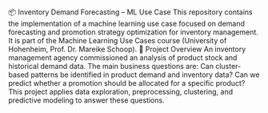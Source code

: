 📦 Inventory Demand Forecasting – ML Use Case
This repository contains the implementation of a machine learning use case focused on demand forecasting and promotion strategy optimization for inventory management. It is part of the Machine Learning Use Cases course (University of Hohenheim, Prof. Dr. Mareike Schoop).
📖 Project Overview
An inventory management agency commissioned an analysis of product stock and historical demand data.
The main business questions are:
Can cluster-based patterns be identified in product demand and inventory data?
Can we predict whether a promotion should be allocated for a specific product?
This project applies data exploration, preprocessing, clustering, and predictive modeling to answer these questions.
